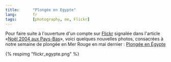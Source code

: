 ```yaml
---
title:      "Plongée en Egypte"
lang:       fr
tags:       [photography, me, Flickr]
---
```





Pour faire suite à l'ouverture d'un compte sur [Flickr](https://flickr.com/) signalée dans l'article «[Noël 2004 aux Pays-Bas](/2004/12/noel-2004-aux-pays-bas.html)», voici quelques nouvelles photos, consacrées à notre semaine de plongée en Mer Rouge en mai dernier : [Plongée en Égypte](https://flickr.com/photos/nicolas-hoizey/sets/76514/)

{% respimg "flickr_egypte.png" %}
